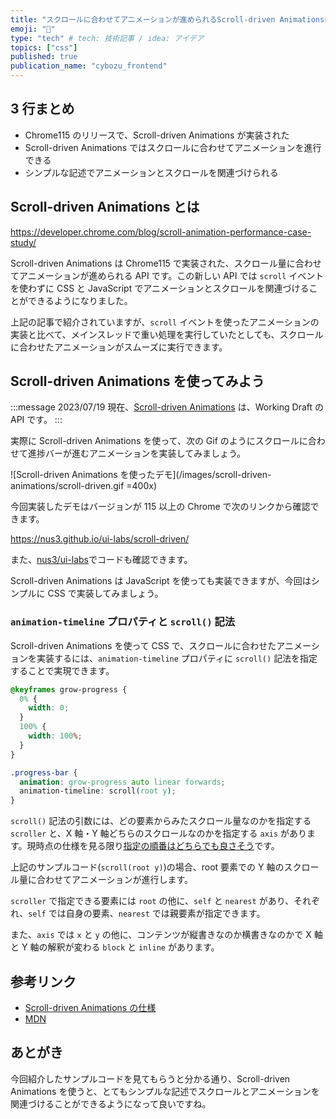 ```yaml
---
title: "スクロールに合わせてアニメーションが進められるScroll-driven Animationsについて"
emoji: "🎰"
type: "tech" # tech: 技術記事 / idea: アイデア
topics: ["css"]
published: true
publication_name: "cybozu_frontend"
---
```


## 3 行まとめ

- Chrome115 のリリースで、Scroll-driven Animations が実装された
- Scroll-driven Animations ではスクロールに合わせてアニメーションを進行できる
- シンプルな記述でアニメーションとスクロールを関連づけられる

## Scroll-driven Animations とは

https://developer.chrome.com/blog/scroll-animation-performance-case-study/

Scroll-driven Animations は Chrome115 で実装された、スクロール量に合わせてアニメーションが進められる API です。この新しい API では `scroll` イベントを使わずに CSS と JavaScript でアニメーションとスクロールを関連づけることができるようになりました。

上記の記事で紹介されていますが、`scroll` イベントを使ったアニメーションの実装と比べて、メインスレッドで重い処理を実行していたとしても、スクロールに合わせたアニメーションがスムーズに実行できます。

## Scroll-driven Animations を使ってみよう

:::message
2023/07/19 現在、[Scroll-driven Animations](https://www.w3.org/TR/scroll-animations-1) は、Working Draft の API です。
:::

実際に Scroll-driven Animations を使って、次の Gif のようにスクロールに合わせて進捗バーが進むアニメーションを実装してみましょう。

![Scroll-driven Animations を使ったデモ](/images/scroll-driven-animations/scroll-driven.gif =400x)

今回実装したデモはバージョンが 115 以上の Chrome で次のリンクから確認できます。

https://nus3.github.io/ui-labs/scroll-driven/

また、[nus3/ui-labs](https://github.com/nus3/ui-labs/tree/main/src/scroll-driven)でコードも確認できます。

Scroll-driven Animations は JavaScript を使っても実装できますが、今回はシンプルに CSS で実装してみましょう。

### `animation-timeline` プロパティと `scroll()` 記法

Scroll-driven Animations を使って CSS で、スクロールに合わせたアニメーションを実装するには、`animation-timeline` プロパティに `scroll()` 記法を指定することで実現できます。

```css
@keyframes grow-progress {
  0% {
    width: 0;
  }
  100% {
    width: 100%;
  }
}

.progress-bar {
  animation: grow-progress auto linear forwards;
  animation-timeline: scroll(root y);
}
```

`scroll()` 記法の引数には、どの要素からみたスクロール量なのかを指定する `scroller` と、X 軸・Y 軸どちらのスクロールなのかを指定する `axis` があります。現時点の仕様を見る限り[指定の順番はどちらでも良さそう](https://www.w3.org/TR/scroll-animations-1/#scroll-notation)です。

上記のサンプルコード(`scroll(root y)`)の場合、root 要素での Y 軸のスクロール量に合わせてアニメーションが進行します。

`scroller` で指定できる要素には `root` の他に、`self` と `nearest` があり、それぞれ、`self` では自身の要素、`nearest` では親要素が指定できます。

また、`axis` では `x` と `y` の他に、コンテンツが縦書きなのか横書きなのかで X 軸と Y 軸の解釈が変わる `block` と `inline` があります。

## 参考リンク

- [Scroll-driven Animations の仕様](https://www.w3.org/TR/scroll-animations-1)
- [MDN](https://developer.mozilla.org/en-US/docs/Web/CSS/animation-timeline/scroll)

## あとがき

今回紹介したサンプルコードを見てもらうと分かる通り、Scroll-driven Animations を使うと、とてもシンプルな記述でスクロールとアニメーションを関連づけることができるようになって良いですね。
